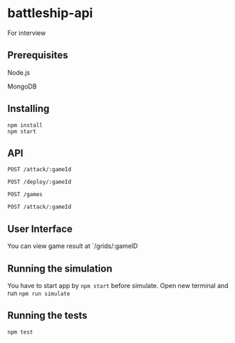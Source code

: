 # battleship-api
For interview

## Prerequisites
Node.js

MongoDB

## Installing
```
npm install
npm start
```

## API
`POST /attack/:gameId`

`POST /deploy/:gameId`

`POST /games`

`POST /attack/:gameId`


## User Interface
You can view game result at `/grids/:gameID


## Running the simulation
You have to start app by `npm start` before simulate.
Open new terminal and run `npm run simulate`



## Running the tests
`npm test`
